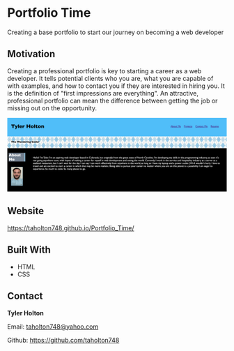 # Portfolio Time

Creating a base portfolio to start our journey on becoming a web developer

## Motivation

Creating a professional portfolio is key to starting a career as a web developer. It tells potential clients who you are, what you are capable of with examples, and how to contact you if they are interested in hiring you. It is the definition of "first impressions are everything". An attractive, professional portfolio can mean the difference between getting the job or missing out on the opportunity.

![image](./Images/Screen%20Shot%202022-08-10%20at%203.46.59%20PM.png)

## Website

https://taholton748.github.io/Portfolio_Time/

## Built With
* HTML
* CSS

## Contact

<strong>Tyler Holton</strong>

Email: taholton748@yahoo.com

Github: https://github.com/taholton748